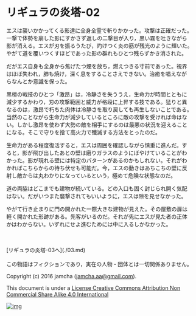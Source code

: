 # リギュラの炎塔-02

エスは襲いかかってくる影達に全身全霊で斬りかかった。攻撃は正確だった。  
一撃で体勢を崩した影にすかさず返しの二撃目が入り，黒い霧を吐きながら  
影が消える。エスが刃を振るうたび，灼けつく炎の筋が残光のように輝いた。  
やがて道を覆いつくすほどであった影の群れもひとつ残らずかき消された。  

だがエス自身も全身から焦げたつ煙を放ち，燃えつきる寸前であった。視界  
はほぼ失われ，肺も焼け，深く息をすることさえできない。治癒を唱えなが  
らなんとか意識を保った。  

黒檀の戦技のひとつ「激昂」は，冷静さを失ううえ，生命力が時間とともに  
減少するかわり，刃の攻撃範囲と威力が格段に上昇する技である。猛りと異  
なるのは，激昂で朽ちた肉体は冷静さを取り戻しても再生しないことである。  
当然のことながら生命力が減少しているところに敵の攻撃を受ければ命はな  
い。しかし激昂を使わず大勢の敵を相手にするのは最悪の状況を迎えること  
になる。そこで守りを捨て高火力で殲滅する方法をとったのだ。  

生命力がある程度復活すると，エスは周囲を確認しながら慎重に進んだ。す  
ると，影が飛び出したあとの壁は磨りガラスのようにぼやけていることがわ  
かった。影が現れる壁には特定のパターンがあるのかもしれない。それがわ  
かればこちらからの待ち伏せも可能だ。今，エスの動きはあちこちの壁に反  
射し敵からは丸わかりになっているという，極めて危険な状態なのだ。  

道の両脇はどこまでも建物が続いている。どの入口も固く封じられ開く気配  
はない。だがいつまた襲撃されてもいいように，エスは隙を見せなかった。  

やがて行き止まりに門の開かれた一際大きな建物が見えた。その屋敷の扉は  
軽く開かれた形跡がある。先客がいるのだ。それが先にエスが見た者の正体  
かはわからない。いずれにせよ進むためには中に入るしかなかった。  

<br>  
<br>  
[リギュラの炎塔-03へ](./03.md)  

<br>  
<br>  
この物語はフィクションであり，実在の人物・団体とは一切関係ありません。  

Copyright (c) 2016 jamcha (jamcha.aa@gmail.com).  

This document is under a [License Creative Commons Attribution Non Commercial Share Alike 4.0 International](http://creativecommons.org/licenses/by-nc-sa/4.0/deed)  

[![img](http://i.creativecommons.org/l/by-nc-sa/3.0/80x15.png)](http://creativecommons.org/licenses/by-nc-sa/4.0/deed)